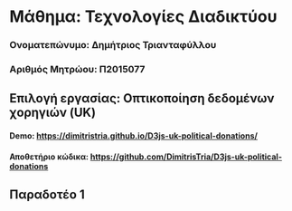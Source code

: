# Μάθημα: Τεχνολογίες Διαδικτύου

### Ονοματεπώνυμο: Δημήτριος Τριανταφύλλου
### Αριθμός Μητρώου: Π2015077

## Επιλογή εργασίας: Οπτικοποίηση δεδομένων χορηγιών (UK)

#### Demo: https://dimitristria.github.io/D3js-uk-political-donations/
#### Αποθετήριο κώδικα: https://github.com/DimitrisTria/D3js-uk-political-donations

## Παραδοτέο 1
